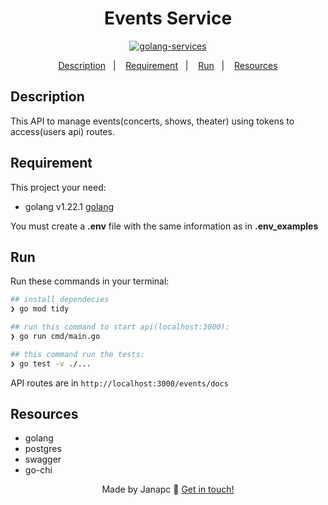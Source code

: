 <div align="center">
  <h1>Events Service</h1>
  
  [![golang-services](https://github.com/janapc/event-tickets/actions/workflows/golang-services.yml/badge.svg?branch=main)](https://github.com/janapc/event-tickets/actions/workflows/golang-services.yml)

<a href="#description">Description</a>&nbsp;&nbsp;&nbsp;|&nbsp;&nbsp;&nbsp;
<a href="#requirement">Requirement</a>&nbsp;&nbsp;&nbsp;|&nbsp;&nbsp;&nbsp;
<a href="#run">Run</a>&nbsp;&nbsp;&nbsp;|&nbsp;&nbsp;&nbsp;
<a href="#resources">Resources</a>

</div>

## Description

This API to manage events(concerts, shows, theater) using tokens to access(users api) routes.

## Requirement

This project your need:

- golang v1.22.1 [golang](https://go.dev/doc/install)

You must create a **.env** file with the same information as in **.env_examples**

## Run

Run these commands in your terminal:

```sh
## install dependecies
❯ go mod tidy

## run this command to start api(localhost:3000):
❯ go run cmd/main.go

## this command run the tests:
❯ go test -v ./...

```

API routes are in `http://localhost:3000/events/docs`

## Resources

- golang
- postgres
- swagger
- go-chi

<div align="center">

Made by Janapc 🤘 [Get in touch!](https://www.linkedin.com/in/janaina-pedrina/)

</div>
